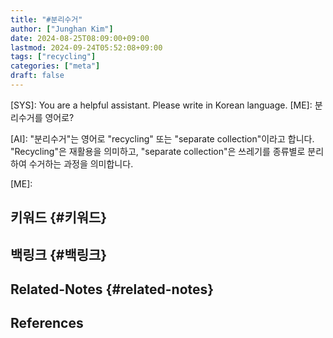 ```yaml
---
title: "#분리수거"
author: ["Junghan Kim"]
date: 2024-08-25T08:09:00+09:00
lastmod: 2024-09-24T05:52:08+09:00
tags: ["recycling"]
categories: ["meta"]
draft: false
---
```


<div class="ai">

[SYS]: You are a helpful assistant. Please write in Korean language. [ME]: 분리수거를 영어로?

[AI]: "분리수거"는 영어로 "recycling" 또는 "separate collection"이라고 합니다. "Recycling"은 재활용을 의미하고, "separate collection"은 쓰레기를 종류별로 분리하여 수거하는 과정을 의미합니다.

[ME]:

</div>


## 키워드 {#키워드}


## 백링크 {#백링크}


## Related-Notes {#related-notes}

## References

<style>.csl-entry{text-indent: -1.5em; margin-left: 1.5em;}</style><div class="csl-bib-body">
</div>
